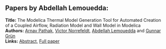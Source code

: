 <h2>Papers by Abdellah Lemouedda:</h2>
<p>
<b>Title:</b> The Modelica Thermal Model Generation Tool for Automated Creation of a Coupled Airflow, Radiation Model and Wall Model in Modelica<br />
<b>Authors:</b> <a href="../authors/author_240.html">Arnav Pathak</a>, <a href="../authors/author_224.html">Victor Norrefeldt</a>, <a href="../authors/author_192.html">Abdellah Lemouedda</a> and <a href="../authors/author_120.html">Gunnar Grün</a><br />
<b>Links:</b> <a href="../abstracts/abstract_13.pdf">Abstract</a>, <a href="../submissions/ECP14096115_PathakNorrefeldtLemoueddaGrun.pdf">Full paper</a>
</p>